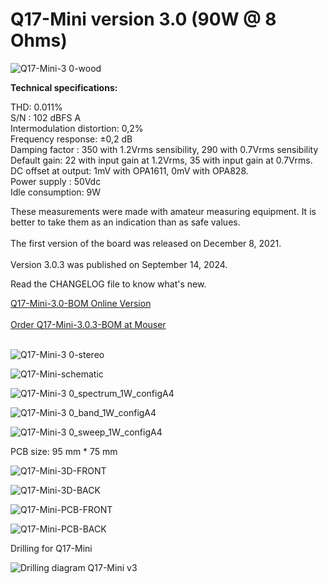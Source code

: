 # Q17-Mini version 3.0 (90W @ 8 Ohms)</b><br>

![Q17-Mini-3 0-wood](https://github.com/stefaweb/Q17-Amplifier/assets/12907102/68a157e1-7c4c-4b81-8558-91945bf384a3)

<b>Technical specifications:</b>

THD: 0.011%<br>
S/N : 102 dBFS A<br>
Intermodulation distortion: 0,2%<br>
Frequency response: ±0,2 dB<br>
Damping factor : 350 with 1.2Vrms sensibility, 290 with 0.7Vrms sensibility<br>
Default gain: 22 with input gain at 1.2Vrms, 35 with input gain at 0.7Vrms.<br>
DC offset at output: 1mV with OPA1611, 0mV with OPA828.<br>
Power supply : 50Vdc<br>
Idle consumption: 9W

These measurements were made with amateur measuring equipment. It is better to take them as an indication than as safe values. 
<br>
<br>
The first version of the board was released on December 8, 2021.
<br>
<br>
Version 3.0.3 was published on September 14, 2024.

Read the CHANGELOG file to know what's new.

<a href="https://audio.cyberkata.org/Q17-Mini-3.0-BOM.html">Q17-Mini-3.0-BOM Online Version</a>
<br>
<br>
<a href="https://www.mouser.fr/ProjectManager/ProjectDetail.aspx?AccessID=dd2b71abab">Order Q17-Mini-3.0.3-BOM at Mouser</a><br> 
<br>

![Q17-Mini-3 0-stereo](https://github.com/stefaweb/Q17-Amplifier/assets/12907102/6ebd8f31-758f-45a4-9b8a-f3d3397181cd)

![Q17-Mini-schematic](https://github.com/user-attachments/assets/2ec96e97-e2d3-4433-91ed-c174088d24dc)

![Q17-Mini-3 0_spectrum_1W_configA4](https://github.com/user-attachments/assets/1b353e3d-afee-4571-adf5-3f06a2b801e4)

![Q17-Mini-3 0_band_1W_configA4](https://github.com/user-attachments/assets/2b5c92a0-c140-4f9d-8435-886a883331b1)

![Q17-Mini-3 0_sweep_1W_configA4](https://github.com/user-attachments/assets/7ae4ac14-7593-4dd4-a049-7a254f943409)

PCB size: 95 mm * 75 mm

![Q17-Mini-3D-FRONT](https://github.com/user-attachments/assets/07581f58-055c-4978-9c0e-1d2df7f48208)

![Q17-Mini-3D-BACK](https://github.com/user-attachments/assets/24c6fa90-3f6a-40e8-abbc-7dc471d6af1e)

![Q17-Mini-PCB-FRONT](https://github.com/user-attachments/assets/b7a6efc4-606b-43eb-9256-5092a4f95056)

![Q17-Mini-PCB-BACK](https://github.com/user-attachments/assets/541a1f32-48bc-442b-b5cd-2e950ed50a59)

Drilling for Q17-Mini

![Drilling diagram Q17-Mini v3](https://github.com/user-attachments/assets/5f83658a-898b-4e74-b1a0-8d4a3226192d)

